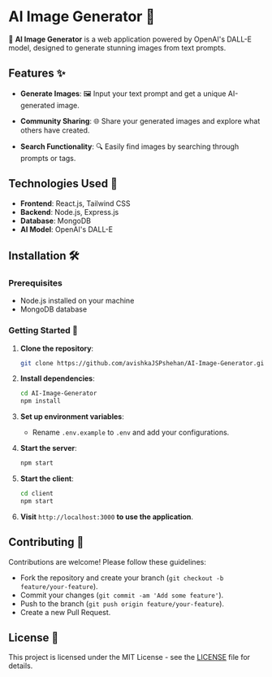 # AI Image Generator 🎨

🌟 **AI Image Generator** is a web application powered by OpenAI's DALL-E model, designed to generate stunning images from text prompts.

## Features ✨

- **Generate Images**: 🖼️ Input your text prompt and get a unique AI-generated image.
  
- **Community Sharing**: 🌐 Share your generated images and explore what others have created.
  
- **Search Functionality**: 🔍 Easily find images by searching through prompts or tags.

## Technologies Used 🚀

- **Frontend**: React.js, Tailwind CSS
- **Backend**: Node.js, Express.js
- **Database**: MongoDB
- **AI Model**: OpenAI's DALL-E

## Installation 🛠️

### Prerequisites

- Node.js installed on your machine
- MongoDB database

### Getting Started 🚀

1. **Clone the repository**:
   ```bash
   git clone https://github.com/avishkaJSPshehan/AI-Image-Generator.git
   ```

2. **Install dependencies**:
   ```bash
   cd AI-Image-Generator
   npm install
   ```

3. **Set up environment variables**:
   - Rename `.env.example` to `.env` and add your configurations.

4. **Start the server**:
   ```bash
   npm start
   ```

5. **Start the client**:
   ```bash
   cd client
   npm start
   ```

6. **Visit** `http://localhost:3000` **to use the application**.

## Contributing 🌟

Contributions are welcome! Please follow these guidelines:

- Fork the repository and create your branch (`git checkout -b feature/your-feature`).
- Commit your changes (`git commit -am 'Add some feature'`).
- Push to the branch (`git push origin feature/your-feature`).
- Create a new Pull Request.

## License 📝

This project is licensed under the MIT License - see the [LICENSE](./LICENSE) file for details.
